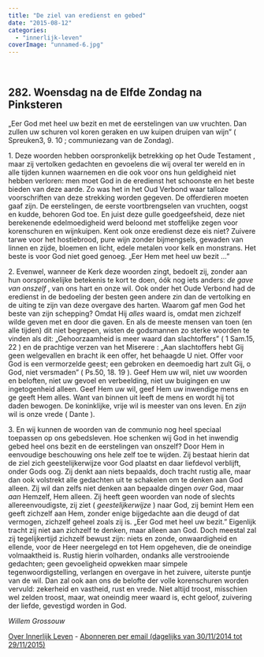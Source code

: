```yaml
---
title: "De ziel van eredienst en gebed"
date: "2015-08-12"
categories: 
  - "innerlijk-leven"
coverImage: "unnamed-6.jpg"
---
```


 

## 282\. Woensdag na de Elfde Zondag na Pinksteren

„Eer God met heel uw bezit en met de eerstelingen van uw vruchten. Dan zullen uw schuren vol koren geraken en uw kuipen druipen van wijn” ( Spreuken3, 9. 10 ; communiezang van de Zondag).

1\. Deze woorden hebben oorspronkelijk betrekking op het Oude Testament , maar zij vertolken gedachten en gevoelens die wij overal ter wereld en in alle tijden kunnen waarnemen en die ook voor ons hun geldigheid niet hebben verloren: men moet God in de eredienst het schoonste en het beste bieden van deze aarde. Zo was het in het Oud Verbond waar talloze voorschriften van deze strekking worden gegeven. De offerdieren moeten gaaf zijn. De eerstelingen, de eerste voortbrengselen van vruchten, oogst en kudde, behoren God toe. En juist deze gulle goedgeefsheid, deze niet berekenende edelmoedigheid werd beloond met stoffelijke zegen voor korenschuren en wijnkuipen. Kent ook onze eredienst deze eis niet? Zuivere tarwe voor het hostiebrood, pure wijn zonder bijmengsels, gewaden van linnen en zijde, bloemen en licht, edele metalen voor kelk en monstrans. Het beste is voor God niet goed genoeg. „Eer Hem met heel uw bezit …”

2\. Evenwel, wanneer de Kerk deze woorden zingt, bedoelt zij, zonder aan hun oorspronkelijke betekenis te kort te doen, óók nog iets anders: _de gave van onszelf_ , van ons hart en onze wil. Ook onder het Oude Verbond had de eredienst in de bedoeling der besten geen andere zin dan de vertolking en de uiting te zijn van deze overgave des harten. Waarom gaf men God het beste van zijn schepping? Omdat Hij _alles_ waard is, omdat men zichzelf wilde geven met en door die gaven. En als de meeste mensen van toen (en alle tijden) dit niet begrepen, wisten de godsmannen zo sterke woorden te vinden als dit: „Gehoorzaamheid is meer waard dan slachtoffers” ( 1 Sam.15, 22 ) en de prachtige verzen van het Miserere : „Aan slachtoffers hebt Gij geen welgevallen en bracht ik een offer, het behaagde U niet. Offer voor God is een vermorzelde geest; een gebroken en deemoedig hart zult Gij, o God, niet versmaden” ( Ps.50, 18. 19 ). Geef Hem uw wil, niet uw woorden en beloften, niet uw gevoel en verbeelding, niet uw buigingen en uw ingetogenheid alleen. Geef Hem uw wil, geef Hem uw inwendige mens en ge geeft Hem alles. Want van binnen uit leeft de mens en wordt hij tot daden bewogen. De koninklijke, vrije wil is meester van ons leven. En _zijn_ wil is onze vrede ( Dante ).

3\. En wij kunnen de woorden van de communio nog heel speciaal toepassen op ons gebedsleven. Hoe schenken wij God in het inwendig gebed heel ons bezit en de eerstelingen van onszelf? Door Hem in eenvoudige beschouwing ons hele zelf toe te wijden. Zij bestaat hierin dat de ziel zich geestelijkerwijze voor God plaatst en daar liefdevol verblijft, onder Gods oog. Zij denkt aan niets bepaalds, doch tracht rustig alle, maar dan ook volstrekt alle gedachten uit te schakelen om te denken aan God alleen. Zij wil dan zelfs niet denken aan bepaalde dingen _over_ God, maar _aan_ Hemzelf, Hem alleen. Zij heeft geen woorden van node of slechts allereenvoudigste, zij ziet ( _geestelijkerwijze_ ) naar God, zij bemint Hem een geeft zichzelf aan Hem, zonder enige bijgedachte aan die deugd of dat vermogen, zichzelf geheel zoals zij is. „Eer God met heel uw bezit.” Eigenlijk tracht zij niet aan zichzelf te denken, maar alleen aan God. Doch meestal zal zij tegelijkertijd zichzelf bewust zijn: niets en zonde, onwaardigheid en ellende, voor de Heer neergelegd en tot Hem opgeheven, die de oneindige volmaaktheid is. Rustig hierin volharden, ondanks alle verstrooiende gedachten; geen gevoeligheid opwekken maar simpele tegenwoordigstelling, verlangen en overgave in het zuivere, uiterste puntje van de wil. Dan zal ook aan ons de belofte der volle korenschuren worden vervuld: zekerheid en vastheid, rust en vrede. Niet altijd troost, misschien wel zelden troost, maar, wat oneindig meer waard is, echt geloof, zuivering der liefde, gevestigd worden in God.

_Willem Grossouw_

[Over Innerlijk Leven](/blog/een-jaar-lang-innerlijk-leven-op-geloven-leren/) - [Abonneren per email (dagelijks van 30/11/2014 tot 29/11/2015)](http://eepurl.com/9P3DT)
